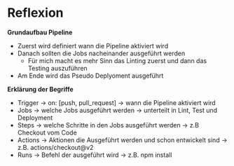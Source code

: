 # Reflexion 

**Grundaufbau Pipeline**

- Zuerst wird definiert wann die Pipeline aktiviert wird
- Danach sollten die Jobs nacheinander ausgeführt werden
  - Für mich macht es mehr Sinn das Linting zuerst und dann das Testing auszuführen
- Am Ende wird das Pseudo Deplyoment ausgeführt

**Erklärung der Begriffe**

- Trigger -> on: [push, pull_request] -> wann die Pipeline aktiviert wird
- Jobs -> welche Jobs ausgeführt werden -> unterteilt in Lint, Test und Deployment
- Steps -> welche Schritte in den Jobs ausgeführt werden -> z.B Checkout vom Code
- Actions -> Aktionen die Ausgeführt werden und schon entwickelt sind -> z.B. actions/checkout@v2
- Runs -> Befehl der ausgeführt wird -> z.B. npm install



    